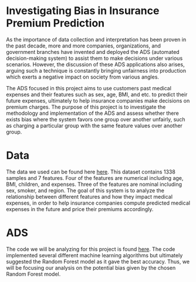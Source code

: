 # Investigating Bias in Insurance Premium Prediction

As the importance of data collection and interpretation has been proven in the past decade, more and more companies, organizations, 
and government branches have invented and deployed the ADS (automated decision-making system) to assist them 
to make decisions under various scenarios. However, the discussion of these ADS applications also arises, 
arguing such a technique is constantly bringing unfairness into production which exerts a negative impact on society from various angles. 

The ADS focused in this project aims to use customers past medical expenses 
and their features such as sex, age, BMI, and etc. to predict their future expenses, 
ultimately to help insurance companies make decisions on premium charges. 
The purpose of this project is to investigate the methodology and implementation of the ADS and 
assess whether there exists bias where the system favors one group over another unfairly, 
such as charging a particular group with the same feature values over another group.

# Data
The data we used can be found here [here](https://www.kaggle.com/noordeen/insurance-premium-prediction). This dataset contains 1338 samples and 7 features. Four of the features are numerical including age, BMI, children, and expenses. Three of the features are nominal including sex, smoker, and region. The goal of this system is to analyze the relationship between different features and how they impact medical expenses, in order to help insurance companies compute predicted medical expenses in the future and price their premiums accordingly. 

# ADS
The code we will be analyzing for this project is found [here](https://www.kaggle.com/klmsathishkumar/predicting-insurance-premium). The code implemented several different machine learning algorithms but ultimately suggested the Random Forest model as it gave the best accuracy. Thus, we will be focusing our analysis on the potential bias given by the chosen Random Forest model.

